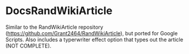 # DocsRandWikiArticle
Similar to the RandWikiArticle repository (https://github.com/Grant2464/RandWikiArticle), but ported for Google Scripts. Also includes a typerwriter effect option that types out the article (NOT COMPLETE).
